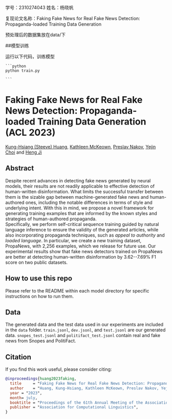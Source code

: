学号：2310274043 姓名：杨晓帆

复现论文名称：Faking Fake News for Real Fake News Detection: Propaganda-loaded Training Data Generation


预处理后的数据集放在data/下

##模型训练

运行以下代码，训练模型

    ```python
    python train.py
    
    ```

# Faking Fake News for Real Fake News Detection: Propaganda-loaded Training Data Generation (ACL 2023)


[Kung-Hsiang (Steeve) Huang](https://khuangaf.github.io/), [Kathleen McKeown](https://www.cs.columbia.edu/~kathy), [Preslav Nakov](https://mbzuai.ac.ae/study/faculty/preslav-nakov), [Yejin Choi](https://homes.cs.washington.edu/~yejin/) and [Heng Ji](https://blender.cs.illinois.edu/hengji.html)


## Abstract

Despite recent advances in detecting fake news generated by neural models, their results are not readily applicable to effective detection of human-written disinformation. What limits the successful transfer between them is the sizable gap between machine-generated fake news and human-authored ones, including the notable differences in terms of style and underlying intent. With this in mind, we propose a novel framework for generating training examples that are informed by the known styles and strategies of human-authored propaganda.  
Specifically, we perform self-critical sequence training guided by natural language inference to ensure the validity of the generated articles, while also incorporating propaganda techniques, such as *appeal to authority* and *loaded language*.  In particular, we create a new training dataset, PropaNews, with 2,256 examples, which we release for future use. Our experimental results show that fake news detectors trained on PropaNews are better at detecting human-written disinformation by 3.62--7.69% F1 score on two public datasets.

## How to use this repo

Please refer to the README within each model directory for specific instructions on how to run them.

## Data

The generated data and the test data used in our experiments are included in the `data` folder. `train.jsonl`, `dev.jsonl`, and `test.jsonl` are our generated data. `snopes_test.jsonl` and `politifact_test.jsonl` contain real and fake news from Snopes and PolitiFact.


## Citation

If you find this work useful, please consider citing:

```bibtex
@inproceedings{huang2023faking,
  title     = "Faking Fake News for Real Fake News Detection: Propaganda-loaded Training Data Generation",
  author    = "Huang, Kung-Hsiang, Kathleen McKeown, Preslav Nakov, Yejin Choi, and Heng Ji",
  year = "2023",
  month= july,
  booktitle = "Proceedings of the 61th Annual Meeting of the Association for Computational Linguistics",
  publisher = "Association for Computational Linguistics",
}
```

